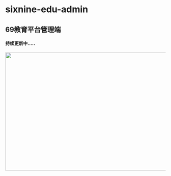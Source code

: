 # sixnine-edu-admin
## 69教育平台管理端
#### 持续更新中.....

 <img src="https://github.com/dyq086/wxYuHanStore/blob/master/screenshots/WechatIMG278.png" width="624" height="371"/>
